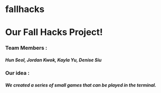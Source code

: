 # fallhacks

# Our Fall Hacks Project!
### Team Members :
##### Hun Seol, Jordan Kwok, Kayla Yu, Denise Siu

### Our idea : 
##### We created a series of small games that can be played in the terminal.

